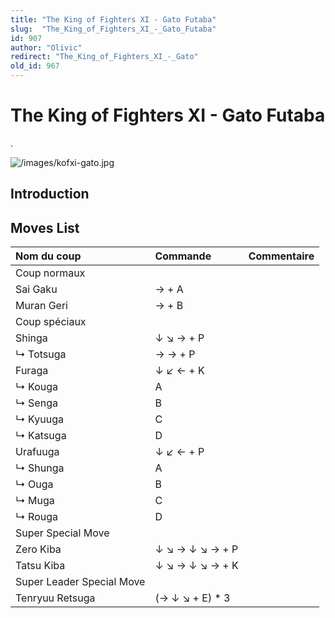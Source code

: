 ```yaml
---
title: "The King of Fighters XI - Gato Futaba"
slug:  "The_King_of_Fighters_XI_-_Gato_Futaba"
id: 907
author: "Olivic"
redirect: "The_King_of_Fighters_XI_-_Gato"
old_id: 967
---
```


# The King of Fighters XI - Gato Futaba

.

![](/images/kofxi-gato.jpg "/images/kofxi-gato.jpg")

## Introduction

## Moves List

| Nom du coup               | Commande         | Commentaire |
|:--------------------------|:-----------------|:------------|
| Coup normaux              |                  |             |
| Sai Gaku                  | → + A            |             |
| Muran Geri                | → + B            |             |
| Coup spéciaux             |                  |             |
| Shinga                    | ↓ ↘ → + P        |             |
| ↳ Totsuga                 | → → + P          |             |
| Furaga                    | ↓ ↙ ← + K        |             |
| ↳ Kouga                   | A                |             |
| ↳ Senga                   | B                |             |
| ↳ Kyuuga                  | C                |             |
| ↳ Katsuga                 | D                |             |
| Urafuuga                  | ↓ ↙ ← + P        |             |
| ↳ Shunga                  | A                |             |
| ↳ Ouga                    | B                |             |
| ↳ Muga                    | C                |             |
| ↳ Rouga                   | D                |             |
| Super Special Move        |                  |             |
| Zero Kiba                 | ↓ ↘ → ↓ ↘ → + P  |             |
| Tatsu Kiba                | ↓ ↘ → ↓ ↘ → + K  |             |
| Super Leader Special Move |                  |             |
| Tenryuu Retsuga           | (→ ↓ ↘ + E) \* 3 |             |
